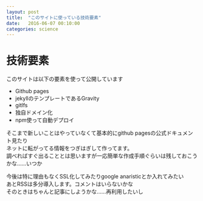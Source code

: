 ```yaml
---
layout: post
title:  "このサイトに使っている技術要素"
date:   2016-06-07 00:10:00
categories: science
---
```

# 技術要素

このサイトは以下の要素を使って公開しています

- Github pages
- jekyllのテンプレートであるGravity
- gitlfs
- 独自ドメイン化
- npm使って自動デプロイ

そこまで新しいことはやっていなくて基本的にgithub pagesの公式ドキュメント見たり<br>
ネットに転がってる情報をつぎはぎして作ってます。<br>
調べればすぐ出ることとは思いますが一応簡単な作成手順ぐらいは残しておこうかな……いつか<br>

今後は特に理由もなくSSL化してみたりgoogle anaristicとか入れてみたい<br>
あとRSSは多分導入します。コメントはいらないかな<br>
そのときはちゃんと記事にしようかな……再利用したいし
